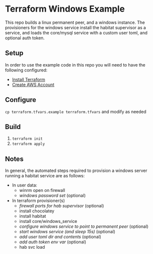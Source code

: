 # Terraform Windows Example
This repo builds a linux permanent peer, and a windows instance.  The provisioners for the windows service install the habitat supervisor as a service, and loads the core/mysql service with a custom user toml, and optional auth token.

## Setup
In order to use the example code in this repo you will need to have the following configured:

- [Install Terraform](https://www.terraform.io/intro/getting-started/install.html)
- [Create AWS Account](https://portal.aws.amazon.com/gp/aws/developer/registration/index.html)

## Configure
`cp terraform.tfvars.example terraform.tfvars` and modify as needed

## Build
1. `terraform init`
2. `terraform apply`

## Notes
In general, the automated steps required to provision a windows server running a habitat service are as follows:
- In user data:
  - winrm open on firewall
  - _windows password set_ (optional)
- In terraform provisioner(s)
  - _firewall ports for hab supervisor_ (optional)
  - install chocolatey
  - install habitat
  - install core/windows_service
  - _configure windows service to point to permanent peer_ (optional)
  - _start windows service (and sleep 15s)_ (optional)
  - _add user toml dir and contents_ (optional)
  - _add auth token env var_ (optional)
  - hab svc load <your package> <your flags>


